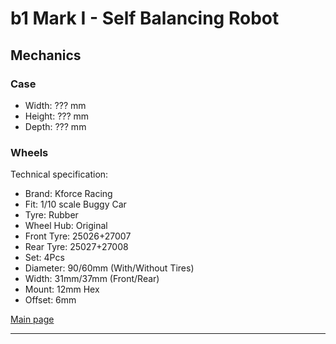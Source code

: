 # b1 Mark I - Self Balancing Robot

## Mechanics

### Case
- Width: ??? mm
- Height: ??? mm
- Depth: ??? mm

### Wheels
Technical specification:
- Brand: Kforce Racing
- Fit: 1/10 scale Buggy Car
- Tyre: Rubber
- Wheel Hub: Original
- Front Tyre: 25026+27007
- Rear Tyre: 25027+27008
- Set: 4Pcs
- Diameter: 90/60mm (With/Without Tires)
- Width: 31mm/37mm (Front/Rear)
- Mount: 12mm Hex
- Offset: 6mm

[Main page]

---
[Main page]: ../README.md
